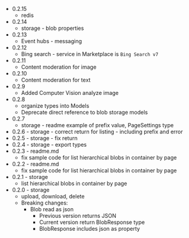 * 0.2.15
    * redis
* 0.2.14
    * storage - blob properties
* 0.2.13
    * Event hubs - messaging
* 0.2.12
    * Bing search - service in Marketplace is `Bing Search v7`
* 0.2.11
    * Content moderation for image
* 0.2.10
    * Content moderation for text
* 0.2.9 
    * Added Computer Vision analyze image
* 0.2.8
    * organize types into Models
    * Deprecate direct reference to blob storage models
* 0.2.7
    * storage - readme example of prefix value, PageSettings type
* 0.2.6 - storage - correct return for listing - including prefix and error
* 0.2.5 - storage - fix return 
* 0.2.4 - storage - export types
* 0.2.3 - readme.md
    * fix sample code for list hierarchical blobs in container by page
* 0.2.2 - readme.md
    * fix sample code for list hierarchical blobs in container by page
* 0.2.1 - storage
    * list hierarchical blobs in container by page
* 0.2.0 - storage 
    * upload, download, delete
    * Breaking changes:
        * Blob read as json 
            * Previous version returns JSON
            * Current version return BlobResponse type
            * BlobResponse includes json as property